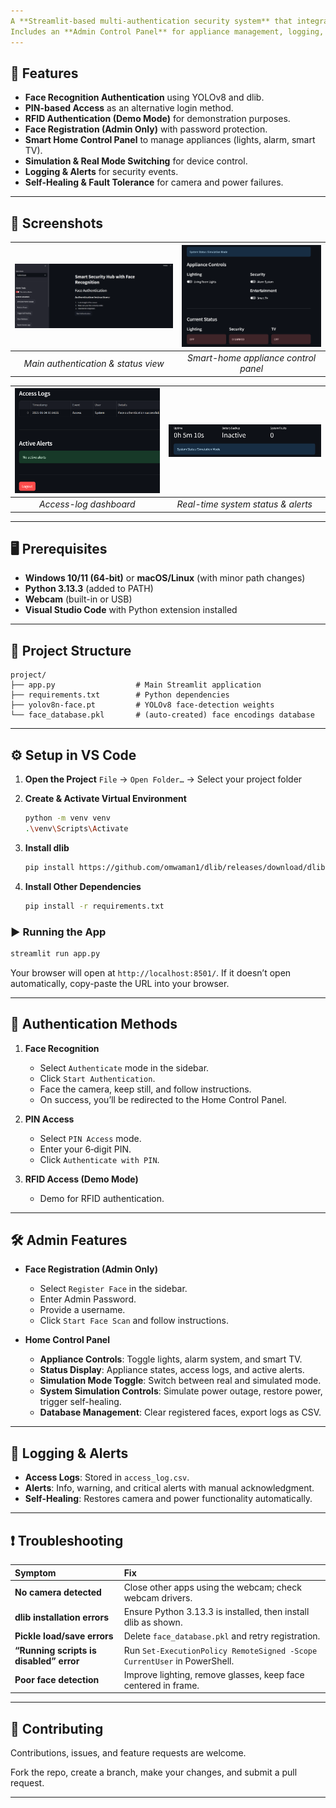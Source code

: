 ```yaml
---
A **Streamlit-based multi-authentication security system** that integrates **Face Recognition**, **PIN Authentication**, and **RFID (Demo Mode)** for secure access control.
Includes an **Admin Control Panel** for appliance management, logging, simulation controls, and fault tolerance features.
---
```


## 📌 Features

- **Face Recognition Authentication** using YOLOv8 and dlib.
- **PIN-based Access** as an alternative login method.
- **RFID Authentication (Demo Mode)** for demonstration purposes.
- **Face Registration (Admin Only)** with password protection.
- **Smart Home Control Panel** to manage appliances (lights, alarm, smart TV).
- **Simulation & Real Mode Switching** for device control.
- **Logging & Alerts** for security events.
- **Self-Healing & Fault Tolerance** for camera and power failures.

---

## 📸 Screenshots

| ![Home screen](screenshots/home.png) | ![Control panel](screenshots/ap_control.png) |
| :----------------------------------: | :------------------------------------------: |
| _Main authentication & status view_  |     _Smart-home appliance control panel_     |

| ![Access log](screenshots/access_log.png) | ![Active status](screenshots/active_status.png) |
| :---------------------------------------: | :---------------------------------------------: |
|          _Access-log dashboard_           |       _Real-time system status & alerts_        |

---

## 🖥 Prerequisites

- **Windows 10/11 (64-bit)** or **macOS/Linux** (with minor path changes)
- **Python 3.13.3** (added to PATH)
- **Webcam** (built-in or USB)
- **Visual Studio Code** with Python extension installed

---

## 📂 Project Structure

```
project/
├── app.py                  # Main Streamlit application
├── requirements.txt        # Python dependencies
├── yolov8n-face.pt         # YOLOv8 face-detection weights
└── face_database.pkl       # (auto-created) face encodings database
```

---

## ⚙️ Setup in VS Code

1.  **Open the Project**
    `File` → `Open Folder…` → Select your project folder

2.  **Create & Activate Virtual Environment**

    ```bash
    python -m venv venv
    .\venv\Scripts\Activate
    ```

3.  **Install dlib**

    ```bash
    pip install https://github.com/omwaman1/dlib/releases/download/dlib/dlib-19.24.99-cp313-cp313-win_amd64.whl
    ```

4.  **Install Other Dependencies**

    ```bash
    pip install -r requirements.txt
    ```

### ▶️ Running the App

```bash
streamlit run app.py
```

Your browser will open at `http://localhost:8501/`.
If it doesn’t open automatically, copy-paste the URL into your browser.

---

## 🔑 Authentication Methods

1.  **Face Recognition**

    - Select `Authenticate` mode in the sidebar.
    - Click `Start Authentication`.
    - Face the camera, keep still, and follow instructions.
    - On success, you’ll be redirected to the Home Control Panel.

2.  **PIN Access**

    - Select `PIN Access` mode.
    - Enter your 6‑digit PIN.
    - Click `Authenticate with PIN`.

3.  **RFID Access (Demo Mode)**

    - Demo for RFID authentication.

---

## 🛠 Admin Features

- **Face Registration (Admin Only)**

  - Select `Register Face` in the sidebar.
  - Enter Admin Password.
  - Provide a username.
  - Click `Start Face Scan` and follow instructions.

- **Home Control Panel**

  - **Appliance Controls**: Toggle lights, alarm system, and smart TV.
  - **Status Display**: Appliance states, access logs, and active alerts.
  - **Simulation Mode Toggle**: Switch between real and simulated mode.
  - **System Simulation Controls**: Simulate power outage, restore power, trigger self-healing.
  - **Database Management**: Clear registered faces, export logs as CSV.

---

## 📜 Logging & Alerts

- **Access Logs**: Stored in `access_log.csv`.
- **Alerts**: Info, warning, and critical alerts with manual acknowledgment.
- **Self-Healing**: Restores camera and power functionality automatically.

---

## ❗ Troubleshooting

| Symptom                                 | Fix                                                                      |
| :-------------------------------------- | :----------------------------------------------------------------------- |
| **No camera detected**                  | Close other apps using the webcam; check webcam drivers.                 |
| **dlib installation errors**            | Ensure Python 3.13.3 is installed, then install dlib as shown.           |
| **Pickle load/save errors**             | Delete `face_database.pkl` and retry registration.                       |
| **“Running scripts is disabled” error** | Run `Set-ExecutionPolicy RemoteSigned -Scope CurrentUser` in PowerShell. |
| **Poor face detection**                 | Improve lighting, remove glasses, keep face centered in frame.           |

---

## 🤝 Contributing

Contributions, issues, and feature requests are welcome.

Fork the repo, create a branch, make your changes, and submit a pull request.

---
